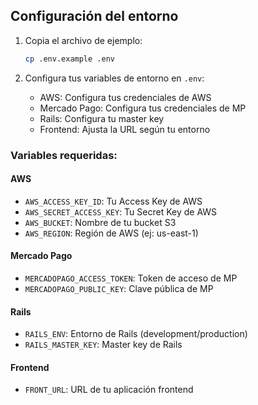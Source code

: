 ## Configuración del entorno

1. Copia el archivo de ejemplo:

   ```bash
   cp .env.example .env
   ```

2. Configura tus variables de entorno en `.env`:
   - AWS: Configura tus credenciales de AWS
   - Mercado Pago: Configura tus credenciales de MP
   - Rails: Configura tu master key
   - Frontend: Ajusta la URL según tu entorno

### Variables requeridas:

#### AWS

- `AWS_ACCESS_KEY_ID`: Tu Access Key de AWS
- `AWS_SECRET_ACCESS_KEY`: Tu Secret Key de AWS
- `AWS_BUCKET`: Nombre de tu bucket S3
- `AWS_REGION`: Región de AWS (ej: us-east-1)

#### Mercado Pago

- `MERCADOPAGO_ACCESS_TOKEN`: Token de acceso de MP
- `MERCADOPAGO_PUBLIC_KEY`: Clave pública de MP

#### Rails

- `RAILS_ENV`: Entorno de Rails (development/production)
- `RAILS_MASTER_KEY`: Master key de Rails

#### Frontend

- `FRONT_URL`: URL de tu aplicación frontend
